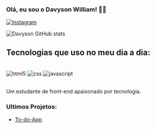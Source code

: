 ### Olá, eu sou o Davyson William! 🙋‍♂️

[![Instagram](https://img.shields.io/badge/Instagram-E4405F?style=for-the-badge&logo=instagram&logoColor=white)](https://www.instagram.com/davyson_wss/)

![Davyson GitHub stats](https://github-readme-stats.vercel.app/api?username=Davysonwss&show_icons=true&theme=dracula)

## Tecnologias que uso no meu dia a dia:

<div style="display: inline_block"><br/>
  <img align="center" alt="html5" src="https://img.shields.io/badge/HTML5-E34F26?style=for-the-badge&logo=html5&logoColor=white"/>
  <img align="center" alt="css" src="https://img.shields.io/badge/CSS-239120?&style=for-the-badge&logo=css3&logoColor=white"/>
  <img align="center" alt="javascript" src="https://img.shields.io/badge/JavaScript-F7DF1E?style=for-the-badge&logo=javascript&logoColor=black"/>
</div><br/>

Um estudante de front-end apaixonado por tecnologia.

### Ultimos Projetos:

- [To-do-App](https://github.com/Davysonwss/to-do-app)
